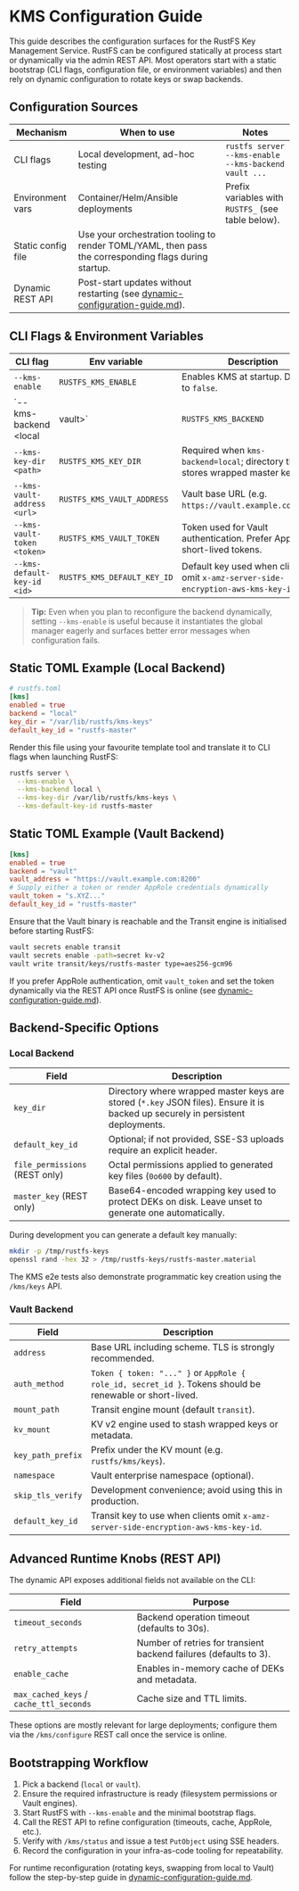 # KMS Configuration Guide

This guide describes the configuration surfaces for the RustFS Key Management Service. RustFS can be configured statically at process start or dynamically via the admin REST API. Most operators start with a static bootstrap (CLI flags, configuration file, or environment variables) and then rely on dynamic configuration to rotate keys or swap backends.

## Configuration Sources

| Mechanism           | When to use                                             | Notes |
|---------------------|----------------------------------------------------------|-------|
| CLI flags           | Local development, ad-hoc testing                        | `rustfs server --kms-enable --kms-backend vault ...` |
| Environment vars    | Container/Helm/Ansible deployments                       | Prefix variables with `RUSTFS_` (see table below). |
| Static config file  | Use your orchestration tooling to render TOML/YAML, then pass the corresponding flags during startup. |
| Dynamic REST API    | Post-start updates without restarting (see [dynamic-configuration-guide.md](dynamic-configuration-guide.md)). |

## CLI Flags & Environment Variables

| CLI flag                    | Env variable                   | Description |
|-----------------------------|--------------------------------|-------------|
| `--kms-enable`              | `RUSTFS_KMS_ENABLE`            | Enables KMS at startup. Defaults to `false`. |
| `--kms-backend <local|vault>` | `RUSTFS_KMS_BACKEND`         | Selects the backend implementation. Defaults to `local`. |
| `--kms-key-dir <path>`      | `RUSTFS_KMS_KEY_DIR`           | Required when `kms-backend=local`; directory that stores wrapped master keys. |
| `--kms-vault-address <url>` | `RUSTFS_KMS_VAULT_ADDRESS`     | Vault base URL (e.g. `https://vault.example.com:8200`). |
| `--kms-vault-token <token>` | `RUSTFS_KMS_VAULT_TOKEN`       | Token used for Vault authentication. Prefer AppRole or short-lived tokens. |
| `--kms-default-key-id <id>` | `RUSTFS_KMS_DEFAULT_KEY_ID`    | Default key used when clients omit `x-amz-server-side-encryption-aws-kms-key-id`. |

> **Tip:** Even when you plan to reconfigure the backend dynamically, setting `--kms-enable` is useful because it instantiates the global manager eagerly and surfaces better error messages when configuration fails.

## Static TOML Example (Local Backend)

```toml
# rustfs.toml
[kms]
enabled = true
backend = "local"
key_dir = "/var/lib/rustfs/kms-keys"
default_key_id = "rustfs-master"
```

Render this file using your favourite template tool and translate it to CLI flags when launching RustFS:

```bash
rustfs server \
  --kms-enable \
  --kms-backend local \
  --kms-key-dir /var/lib/rustfs/kms-keys \
  --kms-default-key-id rustfs-master
```

## Static TOML Example (Vault Backend)

```toml
[kms]
enabled = true
backend = "vault"
vault_address = "https://vault.example.com:8200"
# Supply either a token or render AppRole credentials dynamically
vault_token = "s.XYZ..."
default_key_id = "rustfs-master"
```

Ensure that the Vault binary is reachable and the Transit engine is initialised before starting RustFS:

```bash
vault secrets enable transit
vault secrets enable -path=secret kv-v2
vault write transit/keys/rustfs-master type=aes256-gcm96
```

If you prefer AppRole authentication, omit `vault_token` and set the token dynamically via the REST API once RustFS is online (see [dynamic-configuration-guide.md](dynamic-configuration-guide.md)).

## Backend-Specific Options

### Local Backend

| Field            | Description |
|------------------|-------------|
| `key_dir`        | Directory where wrapped master keys are stored (`*.key` JSON files). Ensure it is backed up securely in persistent deployments. |
| `default_key_id` | Optional; if not provided, SSE-S3 uploads require an explicit header. |
| `file_permissions` (REST only) | Octal permissions applied to generated key files (`0o600` by default). |
| `master_key` (REST only) | Base64-encoded wrapping key used to protect DEKs on disk. Leave unset to generate one automatically. |

During development you can generate a default key manually:

```bash
mkdir -p /tmp/rustfs-keys
openssl rand -hex 32 > /tmp/rustfs-keys/rustfs-master.material
```

The KMS e2e tests also demonstrate programmatic key creation using the `/kms/keys` API.

### Vault Backend

| Field               | Description |
|---------------------|-------------|
| `address`           | Base URL including scheme. TLS is strongly recommended. |
| `auth_method`       | `Token { token: "..." }` or `AppRole { role_id, secret_id }`. Tokens should be renewable or short-lived. |
| `mount_path`        | Transit engine mount (default `transit`). |
| `kv_mount`          | KV v2 engine used to stash wrapped keys or metadata. |
| `key_path_prefix`   | Prefix under the KV mount (e.g. `rustfs/kms/keys`). |
| `namespace`         | Vault enterprise namespace (optional). |
| `skip_tls_verify`   | Development convenience; avoid using this in production. |
| `default_key_id`    | Transit key to use when clients omit `x-amz-server-side-encryption-aws-kms-key-id`. |

## Advanced Runtime Knobs (REST API)

The dynamic API exposes additional fields not available on the CLI:

| Field | Purpose |
|-------|---------|
| `timeout_seconds` | Backend operation timeout (defaults to 30s). |
| `retry_attempts`  | Number of retries for transient backend failures (defaults to 3). |
| `enable_cache`    | Enables in-memory cache of DEKs and metadata. |
| `max_cached_keys` / `cache_ttl_seconds` | Cache size and TTL limits. |

These options are mostly relevant for large deployments; configure them via the `/kms/configure` REST call once the service is online.

## Bootstrapping Workflow

1. Pick a backend (`local` or `vault`).
2. Ensure the required infrastructure is ready (filesystem permissions or Vault engines).
3. Start RustFS with `--kms-enable` and the minimal bootstrap flags.
4. Call the REST API to refine configuration (timeouts, cache, AppRole, etc.).
5. Verify with `/kms/status` and issue a test `PutObject` using SSE headers.
6. Record the configuration in your infra-as-code tooling for repeatability.

For runtime reconfiguration (rotating keys, swapping from local to Vault) follow the step-by-step guide in [dynamic-configuration-guide.md](dynamic-configuration-guide.md).
